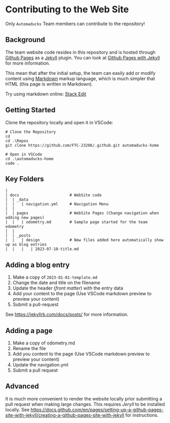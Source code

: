 # Contributing to the Web Site

Only `Automaducks` Team members can contribute to the repository!

## Background

The team website code resides in this repository and is hosted through [Github Pages](https://pages.github.com/) as a [Jekyll](https://jekyllrb.com/) plugin.
You can look at [Github Pages with Jekyll](https://docs.github.com/en/pages/setting-up-a-github-pages-site-with-jekyll) for more information.

This mean that after the initial setup, the team can easily add or modify content using [Markdown](https://www.markdownguide.org/cheat-sheet/) markup language, which is much simpler that HTML (this page is written in Markdown).

Try using markdown online: [Stack Edit](https://stackedit.io/app#)

## Getting Started

Clone the repository locally and open it in VSCode:

```PS
# Clone the Repository
cd
cd .\Repos
git clone https://github.com/FTC-23206/.github.git automaducks-home

# Open in VSCode
cd .\automaducks-home
code .
```

## Key Folders

```PS
|
| docs                      # WebSite code
|  | _data
|  |   | navigation.yml     # Navigation Menu
|  |
|  | pages                  # WebSite Pages (Change navigation when adding new pages)
|  |   | odometry.md        # Sample page started for the team odometry
|  |
|  | _posts
|  |   | design             # New files added here automatically show up as blog entries
|  |   |   | 2023-07-10-title.md

```

## Adding a blog entry

1. Make a copy of `2023-01-01-template.md`
2. Change the date and title on the filename
3. Update the header (*front matter*) with the entry data
4. Add your content to the page (Use VSCode markdown preview to preview your content)
5. Submit a pull-request

See <https://jekyllrb.com/docs/posts/> for more information.

## Adding a page

1. Make a copy of odometry.md
2. Rename the file
3. Add you content to the page (Use VSCode markdown preview to preview your content)
4. Update the navigation.yml
5. Submit a pull request

## Advanced

It is much more convenient to render the website locally prior submitting a pull request when making large changes. This requires *Jeryll* to be installed locally. See <https://docs.github.com/en/pages/setting-up-a-github-pages-site-with-jekyll/creating-a-github-pages-site-with-jekyll> for instructions.
